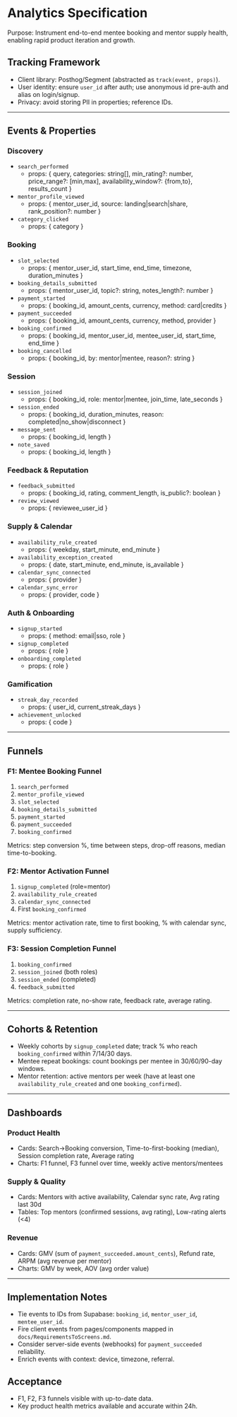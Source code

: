 # Analytics Specification

Purpose: Instrument end-to-end mentee booking and mentor supply health, enabling rapid product iteration and growth.

## Tracking Framework
- Client library: Posthog/Segment (abstracted as `track(event, props)`).
- User identity: ensure `user_id` after auth; use anonymous id pre-auth and alias on login/signup.
- Privacy: avoid storing PII in properties; reference IDs.

---

## Events & Properties

### Discovery
- `search_performed`
  - props: { query, categories: string[], min_rating?: number, price_range?: [min,max], availability_window?: {from,to}, results_count }
- `mentor_profile_viewed`
  - props: { mentor_user_id, source: landing|search|share, rank_position?: number }
- `category_clicked`
  - props: { category }

### Booking
- `slot_selected`
  - props: { mentor_user_id, start_time, end_time, timezone, duration_minutes }
- `booking_details_submitted`
  - props: { mentor_user_id, topic?: string, notes_length?: number }
- `payment_started`
  - props: { booking_id, amount_cents, currency, method: card|credits }
- `payment_succeeded`
  - props: { booking_id, amount_cents, currency, method, provider }
- `booking_confirmed`
  - props: { booking_id, mentor_user_id, mentee_user_id, start_time, end_time }
- `booking_cancelled`
  - props: { booking_id, by: mentor|mentee, reason?: string }

### Session
- `session_joined`
  - props: { booking_id, role: mentor|mentee, join_time, late_seconds }
- `session_ended`
  - props: { booking_id, duration_minutes, reason: completed|no_show|disconnect }
- `message_sent`
  - props: { booking_id, length }
- `note_saved`
  - props: { booking_id, length }

### Feedback & Reputation
- `feedback_submitted`
  - props: { booking_id, rating, comment_length, is_public?: boolean }
- `review_viewed`
  - props: { reviewee_user_id }

### Supply & Calendar
- `availability_rule_created`
  - props: { weekday, start_minute, end_minute }
- `availability_exception_created`
  - props: { date, start_minute, end_minute, is_available }
- `calendar_sync_connected`
  - props: { provider }
- `calendar_sync_error`
  - props: { provider, code }

### Auth & Onboarding
- `signup_started`
  - props: { method: email|sso, role }
- `signup_completed`
  - props: { role }
- `onboarding_completed`
  - props: { role }

### Gamification
- `streak_day_recorded`
  - props: { user_id, current_streak_days }
- `achievement_unlocked`
  - props: { code }

---

## Funnels

### F1: Mentee Booking Funnel
1. `search_performed`
2. `mentor_profile_viewed`
3. `slot_selected`
4. `booking_details_submitted`
5. `payment_started`
6. `payment_succeeded`
7. `booking_confirmed`

Metrics: step conversion %, time between steps, drop-off reasons, median time-to-booking.

### F2: Mentor Activation Funnel
1. `signup_completed` (role=mentor)
2. `availability_rule_created`
3. `calendar_sync_connected`
4. First `booking_confirmed`

Metrics: mentor activation rate, time to first booking, % with calendar sync, supply sufficiency.

### F3: Session Completion Funnel
1. `booking_confirmed`
2. `session_joined` (both roles)
3. `session_ended` (completed)
4. `feedback_submitted`

Metrics: completion rate, no-show rate, feedback rate, average rating.

---

## Cohorts & Retention
- Weekly cohorts by `signup_completed` date; track % who reach `booking_confirmed` within 7/14/30 days.
- Mentee repeat bookings: count bookings per mentee in 30/60/90-day windows.
- Mentor retention: active mentors per week (have at least one `availability_rule_created` and one `booking_confirmed`).

---

## Dashboards

### Product Health
- Cards: Search→Booking conversion, Time-to-first-booking (median), Session completion rate, Average rating
- Charts: F1 funnel, F3 funnel over time, weekly active mentors/mentees

### Supply & Quality
- Cards: Mentors with active availability, Calendar sync rate, Avg rating last 30d
- Tables: Top mentors (confirmed sessions, avg rating), Low-rating alerts (<4)

### Revenue
- Cards: GMV (sum of `payment_succeeded.amount_cents`), Refund rate, ARPM (avg revenue per mentor)
- Charts: GMV by week, AOV (avg order value)

---

## Implementation Notes
- Tie events to IDs from Supabase: `booking_id`, `mentor_user_id`, `mentee_user_id`.
- Fire client events from pages/components mapped in `docs/RequirementsToScreens.md`.
- Consider server-side events (webhooks) for `payment_succeeded` reliability.
- Enrich events with context: device, timezone, referral.

## Acceptance
- F1, F2, F3 funnels visible with up-to-date data.
- Key product health metrics available and accurate within 24h.
